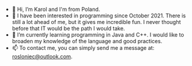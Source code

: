 - 👋 Hi, I’m Karol and I'm from Poland.
- 👀 I have been interested in programming since October 2021. There is still a lot ahead of me, but it gives me incredible fun. I never thought before that IT would be the path I would take. 
- 🌱 I’m currently learning programming in Java and C++. I would like to broaden my knowledge of the language and good practices.
- 📫 To contact me, you can simply send me a message at: rosloniec@outlook.com.

<!---
roslonieck/roslonieck is a ✨ special ✨ repository because its `README.md` (this file) appears on your GitHub profile.
You can click the Preview link to take a look at your changes.
--->
